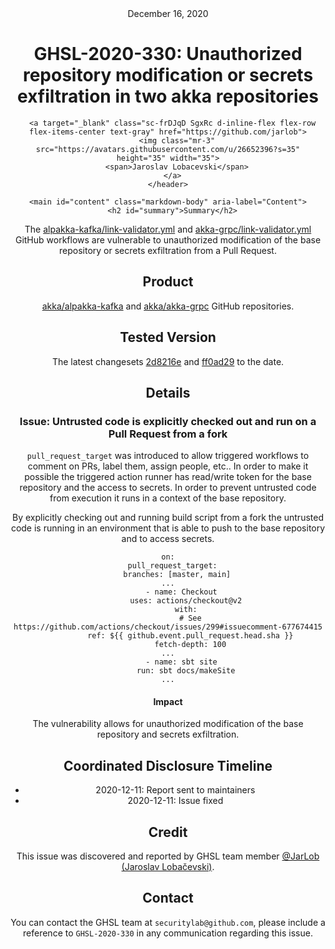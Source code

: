 <header class="post-header d-block mb-6">
      <div class="date text-mono f5 my-3">December 16, 2020</div>
      <h1 class="my-2 h00-mktg lh-condensed">GHSL-2020-330: Unauthorized repository modification or secrets exfiltration in two akka repositories</h1>

      
      
      
      
      

      

      <a target="_blank" class="sc-frDJqD SgxRc d-inline-flex flex-row flex-items-center text-gray" href="https://github.com/jarlob">
        <img class="mr-3" src="https://avatars.githubusercontent.com/u/26652396?s=35" height="35" width="35">
        <span>Jaroslav Lobacevski</span>
      </a>
    </header>

    <main id="content" class="markdown-body" aria-label="Content">
      <h2 id="summary">Summary</h2>

<p>The <a href="https://github.com/akka/alpakka-kafka/blob/master/.github/workflows/link-validator.yml">alpakka-kafka/link-validator.yml</a> and <a href="https://github.com/akka/akka-grpc/blob/master/.github/workflows/link-validator.yml">akka-grpc/link-validator.yml</a> GitHub workflows are vulnerable to unauthorized modification of the base repository or secrets exfiltration from a Pull Request.</p>

<h2 id="product">Product</h2>

<p><a href="https://github.com/akka/alpakka-kafka">akka/alpakka-kafka</a> and <a href="https://github.com/akka/akka-grpc">akka/akka-grpc</a> GitHub repositories.</p>

<h2 id="tested-version">Tested Version</h2>

<p>The latest changesets <a href="https://github.com/akka/alpakka-kafka/blob/2d8216eb06566761988a30be5c8ae85c93e210fd/.github/workflows/link-validator.yml">2d8216e</a> and <a href="https://github.com/akka/akka-grpc/blob/ff0ad2917f0774cc42b49e88cc1ba5dc76e8ba03/.github/workflows/link-validator.yml">ff0ad29</a> to the date.</p>

<h2 id="details">Details</h2>

<h3 id="issue-untrusted-code-is-explicitly-checked-out-and-run-on-a-pull-request-from-a-fork">Issue: Untrusted code is explicitly checked out and run on a Pull Request from a fork</h3>

<p><code class="language-plaintext highlighter-rouge">pull_request_target</code> was introduced to allow triggered workflows to comment on PRs, label them, assign people, etc.. In order to make it possible the triggered action runner has read/write token for the base repository and the access to secrets. In order to prevent untrusted code from execution it runs in a context of the base repository.</p>

<p>By explicitly checking out and running build script from a fork the untrusted code is running in an environment that is able to push to the base repository and to access secrets.</p>

<div class="language-yaml highlighter-rouge"><div class="highlight"><pre class="highlight"><code><span class="na">on</span><span class="pi">:</span>
  <span class="na">pull_request_target</span><span class="pi">:</span>
    <span class="na">branches</span><span class="pi">:</span> <span class="pi">[</span><span class="nv">master</span><span class="pi">,</span> <span class="nv">main</span><span class="pi">]</span>
<span class="nn">...</span>
      <span class="pi">-</span> <span class="na">name</span><span class="pi">:</span> <span class="s">Checkout</span>
        <span class="na">uses</span><span class="pi">:</span> <span class="s">actions/checkout@v2</span>
        <span class="na">with</span><span class="pi">:</span>
          <span class="c1"># See https://github.com/actions/checkout/issues/299#issuecomment-677674415</span>
          <span class="na">ref</span><span class="pi">:</span> <span class="s">${{ github.event.pull_request.head.sha }}</span>
          <span class="na">fetch-depth</span><span class="pi">:</span> <span class="m">100</span>
<span class="nn">...</span>
      <span class="pi">-</span> <span class="na">name</span><span class="pi">:</span> <span class="s">sbt site</span>
        <span class="na">run</span><span class="pi">:</span> <span class="s">sbt docs/makeSite</span>
<span class="nn">...</span>
</code></pre></div></div>

<h4 id="impact">Impact</h4>

<p>The vulnerability allows for unauthorized modification of the base repository and secrets exfiltration.</p>

<h2 id="coordinated-disclosure-timeline">Coordinated Disclosure Timeline</h2>

<ul>
  <li>2020-12-11: Report sent to maintainers</li>
  <li>2020-12-11: Issue fixed</li>
</ul>

<h2 id="credit">Credit</h2>

<p>This issue was discovered and reported by GHSL team member <a href="https://github.com/JarLob">@JarLob (Jaroslav Lobačevski)</a>.</p>

<h2 id="contact">Contact</h2>

<p>You can contact the GHSL team at <code class="language-plaintext highlighter-rouge">securitylab@github.com</code>, please include a reference to <code class="language-plaintext highlighter-rouge">GHSL-2020-330</code> in any communication regarding this issue.</p>

   